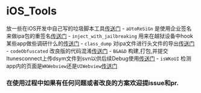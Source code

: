 iOS_Tools
=========

放一些在iOS开发中自己写的垃圾脚本工具[传送门](https://github.com/MrChens/iOS_Tools) - `aUtoReSiGn` 是使用企业签名来做ipa包的重签名[传送门](https://github.com/MrChens/iOS_Tools/tree/master/autoResign) - `inject_with_jailbreaking` 用来在越狱设备中hook某些app做些调研什么的[传送门](https://github.com/MrChens/iOS_Tools/tree/master/inject_with_jailbreaking) - `class_dump` 对ipa文件进行头文件的导出[传送门](https://github.com/MrChens/iOS_Tools/tree/master/class_dump) - `codeObfuscated` 改良版的代码混淆[传送门](https://github.com/MrChens/codeObfuscated) - `B&A&D` 构建,打包,并提交Itunesconnect上传dsym文件到svn以供后续Debug使用[传送门](https://github.com/MrChens/iOS_Tools/tree/master/B%26A%26D) - `isWKoUI` 检测app内的页面是`WKWebview`还是`UIWebview`[传送门](https://github.com/MrChens/iOS_Tools/tree/master/isWKoUI)

### 在使用过程中如果有任何问题或者改良的方案欢迎提issue和pr.

